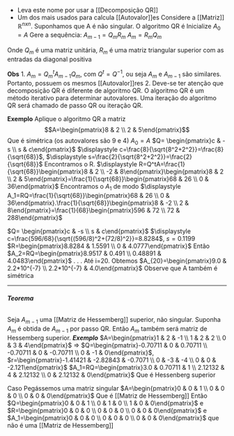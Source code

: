 - Leva este nome por usar a [[Decomposição QR]]
- Um dos mais usados para calcula [[Autovalor]]es 
Considere a [[Matriz]] $\mathbb{R}^{nxn}$. Suponhamos que A é não singular. O algoritmo QR é 
Inicialize $A_0=A$ 
Gere a sequência:
$A_{m-1}=Q_mR_m$
$A_m=R_mQ_m$   

Onde $Q_m$ é uma matriz unitária, $R_m$ é uma matriz triangular superior com as entradas da diagonal positiva

**Obs**
	1. $A_m=Q_m^tA_{m-1}Q_m$, com $Q^t=Q^{-1}$, ou seja $A_m$ e $A_{m-1}$ são similares. Portanto, possuem os mesmos [[Autovalor]]res 
	2. Deve-se ter atenção que decomposição QR é diferente de algoritmo QR. O algoritmo QR é um método iterativo para determinar autovalores. Uma iteração do algoritmo QR será chamado de passo QR ou iteração QR.

**Exemplo**
Aplique o algoritmo QR a matriz $$A=\begin{pmatrix}8 & 2 \\ 2 & 5\end{pmatrix}$$
Que é simétrica (os autovalores são 9 e 4)
$A_0=A$
$Q= \begin{pmatrix}c & -s \\ s & c\end{pmatrix}$
$\displaystyle c=\frac{8}{\sqrt{8^2+2^2}}=\frac{8}{\sqrt{68}}$, $\displaystyle s=\frac{2}{\sqrt{8^2+2^2}}=\frac{2}{\sqrt{68}}$ 
Encontramos o R.
$\displaystyle R=Q^tA=\frac{1}{\sqrt{68}}\begin{pmatrix}8 & 2 \\ -2 & 8\end{pmatrix}\begin{pmatrix}8 & 2 \\ 2 & 5\end{pmatrix}=\frac{1}{\sqrt{68}}\begin{pmatrix}68 & 26 \\ 0 & 36\end{pmatrix}$ 
Encontramos o $A_1$ de modo
$\displaystyle A_1=RQ=\frac{1}{\sqrt{68}}\begin{pmatrix}68 & 26 \\ 0 & 36\end{pmatrix}.\frac{1}{\sqrt{68}}\begin{pmatrix}8 & -2 \\ 2 & 8\end{pmatrix}=\frac{1}{68}\begin{pmatrix}596 & 72 \\ 72 & 288\end{pmatrix}$ 

$Q= \begin{pmatrix}c & -s \\ s & c\end{pmatrix}$ 
$\displaystyle c=\frac{596/68}{\sqrt{(596/8)^2+(72/8)^2}}=8.8284$, $s=0.1199$
$R=\begin{pmatrix}8.8284 & 1.5591 \\ 0 & 4.0777\end{pmatrix}$
Então 
$A_2=RQ=\begin{pmatrix}8.9517 & 0.491 \\ 0.48891 & 4.0483\end{pmatrix}$
.
.
.
Até i=20. Obtemos
$A_{20}=\begin{pmatrix}9.0 & 2.2*10^{-7} \\ 2.2*10^{-7} & 4.0\end{pmatrix}$ Observe que A também é simétrica


---
###### **Teorema**
Seja $A_{m-1}$ uma [[Matriz de Hessemberg]] superior, não singular. Suponha $A_m$ é obtida de $A_{m-1}$ por passo QR. Então $A_m$ também será matriz de Hessemberg superior.
***Exemplo***
$A=\begin{pmatrix}1 & 2 & -1 \\ 1 & 2 & 2 \\ 0 & 3 & 4\end{pmatrix}$ => $Q=\begin{pmatrix}-0.70711 & 0 & 0.70711 \\ -0.70711 & 0 & -0.70711 \\ 0 & -1 & 0\end{pmatrix}$, $r=\begin{pmatrix}-1.41421 & -2.82843 & -0.7071 \\ 0 & -3 & -4 \\ 0 & 0 & -2.121\end{pmatrix}$
$A_1=RQ=\begin{pmatrix}3.0 & 0.70711 & 1 \\ 2.12132 & 4 & 2.12132 \\ 0 & 2.12132 & 0\end{pmatrix}$
Que é Hessenberg superior

Caso Pegássemos uma matriz singular
$A=\begin{pmatrix}0 & 0 & 1 \\ 0 & 0 & 0 \\ 0 & 0 & 0\end{pmatrix}$ Que é [[Matriz de Hessemberg]]
Então $Q=\begin{pmatrix}0 & 0 & 1 \\ 0  & 1 & 0 \\ 1 & 0 & 0\end{pmatrix}$ e $R=\begin{pmatrix}0 & 0 & 0 \\ 0 & 0 & 0 \\ 0 & 0 & 0\end{pmatrix}$
e $A_1=\begin{pmatrix}0 & 0 & 0 \\ 0 & 0 & 0 \\ 0 & 0 & 0\end{pmatrix}$ que não é uma [[Matriz de Hessemberg]]
